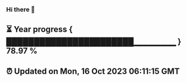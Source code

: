 ### Hi there 👋
⏳ Year progress { ███████████████████████▁▁▁▁▁▁▁ } 78.97 %
---
⏰ Updated on Mon, 16 Oct 2023 06:11:15 GMT
---
